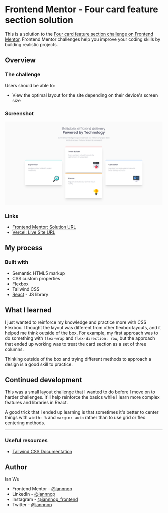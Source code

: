 # Frontend Mentor - Four card feature section solution

This is a solution to the [Four card feature section challenge on Frontend Mentor](https://www.frontendmentor.io/challenges/four-card-feature-section-weK1eFYK). Frontend Mentor challenges help you improve your coding skills by building realistic projects. 

## Overview

### The challenge

Users should be able to:

- View the optimal layout for the site depending on their device's screen size

### Screenshot
![](./desktop-four-card-feature.png)

### Links

- [Frontend Mentor: Solution URL](https://www.frontendmentor.io/solutions/four-card-feature-section-with-react-and-tailwind-css-GmEu63ZP8)
- [Vercel: Live Site URL](https://four-card-feature-section-silk-eta.vercel.app/)

## My process

### Built with

- Semantic HTML5 markup
- CSS custom properties
- Flexbox
- Tailwind CSS
- [React](https://reactjs.org/) - JS library

## What I learned

I just wanted to reinforce my knowledge and practice more with CSS Flexbox. I thought the layout was different from other flexbox layouts, and it helped me think outside of the box. For example, my first approach was to do something with `flex-wrap` and `flex-direction: row`, but the approach that ended up working was to treat the card section as a set of three columns.

Thinking outside of the box and trying different methods to approach a design is a good skill to practice.

## Continued development

This was a small layout challenge that I wanted to do before I move on to harder challenges. It'll help reinforce the basics while I learn more complex features and libraries in React.

A good trick that I ended up learning is that sometimes it's better to center things with `width: %` and `margin: auto` rather than to use grid or flex centering methods.

---

### Useful resources

- [Tailwind CSS Documentation](https://tailwindcss.com/docs/)

## Author
Ian Wu

- Frontend Mentor - [@iannnop](https://www.frontendmentor.io/profile/iannnop)
- LinkedIn - [@iannnop](https://www.linkedin.com/in/iannnop/)
- Instagram - [@iannnop_frontend](https://www.instagram.com/iannnop_frontend/)
- Twitter - [@iannnop](https://www.twitter.com/iannnop)
